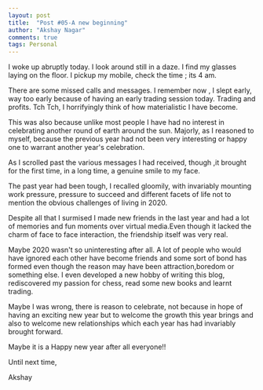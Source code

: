 ```yaml
---
layout: post
title:  "Post #05-A new beginning"
author: "Akshay Nagar"
comments: true
tags: Personal
---
```


I woke up abruptly today. I look around still in a daze. I find my glasses laying on the floor. I pickup my mobile, check the time ; its 4 am. 

There are some missed calls and messages.
I remember now , I slept  early, way too early because of having an early trading session today.
Trading and profits. Tch Tch, I horrifyingly think of how materialistic I have become.

This was also because unlike most people I have had no interest in celebrating another round of earth around the sun. Majorly, as I reasoned to myself, because the previous 
year had not been very interesting or happy one to warrant another year's celebration.

As I scrolled past the various messages I had received, though ,it brought for the first time, in a long time, a genuine smile to my face. 

The past year had been tough, I recalled gloomily, with invariably mounting work pressure, pressure to succeed and different facets of life not to mention the obvious challenges of living in 2020. 

Despite all that I surmised I made new friends in the last year and had a lot of memories and fun moments over virtual media.Even though it lacked the charm of face to face interaction, the friendship itself was very real. 

Maybe 2020 wasn't so uninteresting after all.
A lot of people who would have ignored each other have become friends and some sort of bond has formed even though the reason may have been attraction,boredom or something else.
I even developed a new hobby of writing this blog, rediscovered my passion for chess, read some new books and learnt trading.

Maybe I was wrong, there is reason to celebrate, not because in hope of having an exciting new year but to welcome the growth this year brings and also to welcome new relationships which each year has had invariably brought forward.

Maybe it is a Happy new year after all everyone!!

Until next time, 

Akshay

